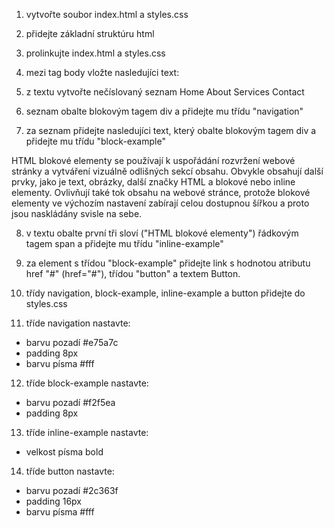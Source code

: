 1. vytvořte soubor index.html a styles.css

2. přidejte základní struktúru html

3. prolinkujte index.html a styles.css

4. mezi tag body vložte nasledujíci text:

5. z textu vytvořte nečíslovaný seznam
   Home
   About
   Services
   Contact

6. seznam obalte blokovým tagem div a přidejte mu třídu "navigation"

7. za seznam přidejte nasledujíci text, který obalte blokovým tagem div a přidejte mu třídu "block-example"

HTML blokové elementy se používají k uspořádání rozvržení webové stránky a vytváření vizuálně odlišných sekcí obsahu. Obvykle obsahují další prvky, jako je text, obrázky, další značky HTML a blokové nebo inline elementy. Ovlivňují také tok obsahu na webové stránce, protože blokové elementy ve výchozím nastavení zabírají celou dostupnou šířkou a proto jsou naskládány svisle na sebe.

8. v textu obalte první tři sloví ("HTML blokové elementy") řádkovým tagem span a přidejte mu třídu "inline-example"

9. za element s třídou "block-example" přidejte link s hodnotou atributu href "#" (href="#"), třídou "button" a textem Button.

10. třídy navigation, block-example, inline-example a button přidejte do styles.css

11. tříde navigation nastavte:

- barvu pozadí #e75a7c
- padding 8px
- barvu písma #fff

12. tříde block-example nastavte:

- barvu pozadí #f2f5ea
- padding 8px

13. tříde inline-example nastavte:

- velkost písma bold

14. tříde button nastavte:

- barvu pozadí #2c363f
- padding 16px
- barvu písma #fff
